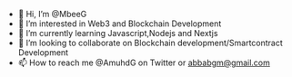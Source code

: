 - 👋 Hi, I’m @MbeeG
- 👀 I’m interested in Web3 and Blockchain Development
- 🌱 I’m currently learning Javascript,Nodejs and Nextjs
- 💞️ I’m looking to collaborate on Blockchain development/Smartcontract Development
- 📫 How to reach me @AmuhdG on Twitter or abbabgm@gmail.com 

<!---
MbeeG/MbeeG is a ✨ special ✨ repository because its `README.md` (this file) appears on your GitHub profile.
You can click the Preview link to take a look at your changes.
--->
